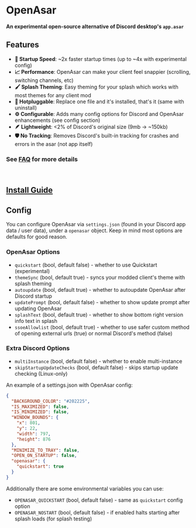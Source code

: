 # OpenAsar
**An experimental open-source alternative of Discord desktop's `app.asar`**

## Features
- **:rocket: Startup Speed**: ~2x faster startup times (up to ~4x with experimental config)
- **:chart_with_upwards_trend: Performance**: OpenAsar can make your client feel snappier (scrolling, switching channels, etc)
- **:paintbrush: Splash Theming**: Easy theming for your splash which works with most themes for any client mod
- **:electric_plug: Hotpluggable**: Replace one file and it's installed, that's it (same with uninstall)
- **:gear: Configurable**: Adds many config options for Discord and OpenAsar enhancements (see config section)
- **:feather: Lightweight**: <2% of Discord's original size (9mb -> ~150kb)
- **:shield: No Tracking**: Removes Discord's built-in tracking for crashes and errors in the asar (not app itself)

### See [FAQ](faq.md) for more details

<br>

## [Install Guide](https://github.com/GooseMod/OpenAsar/wiki/Install-Guide)


## Config
You can configure OpenAsar via `settings.json` (found in your Discord app data / user data), under a `openasar` object. Keep in mind most options are defaults for good reason.

### OpenAsar Options
- `quickstart` (bool, default false) - whether to use Quickstart (experimental)
- `themeSync` (bool, default true) - syncs your modded client's theme with splash theming
- `autoupdate` (bool, default true) - whether to autoupdate OpenAsar after Discord startup
- `updatePrompt` (bool, default false) - whether to show update prompt after updating OpenAsar
- `splashText` (bool, default true) - whether to show bottom right version info text in splash
- `ssoeAllowlist` (bool, default true) - whether to use safer custom method of opening external urls (true) or normal Discord's method (false)

### Extra Discord Options
- `multiInstance` (bool, default false) - whether to enable multi-instance
- `skipStartupUpdateChecks` (bool, default false) - skips startup update checking (Linux-only)

An example of a settings.json with OpenAsar config:
```json
{
  "BACKGROUND_COLOR": "#202225",
  "IS_MAXIMIZED": false,
  "IS_MINIMIZED": false,
  "WINDOW_BOUNDS": {
    "x": 801,
    "y": 22,
    "width": 797,
    "height": 876
  },
  "MINIMIZE_TO_TRAY": false,
  "OPEN_ON_STARTUP": false,
  "openasar": {
    "quickstart": true
  }
}
```

Additionally there are some environmental variables you can use:
- `OPENASAR_QUICKSTART` (bool, default false) - same as `quickstart` config option
- `OPENASAR_NOSTART` (bool, default false) - if enabled halts starting after splash loads (for splash testing)